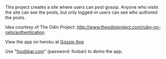 This project creates a site where users can post gossip. 
Anyone who visits the site can see the posts, but only logged-in users can 
see who authored the posts.

Idea courtesy of The Odin Project:
http://www.theodinproject.com/ruby-on-rails/authentication

View the app on heroku at <a href="https://arcane-headland-38435.herokuapp.com/">Gossip App</a>

Use "foo@bar.com" (password: foobar) to demo the app. 